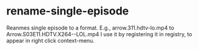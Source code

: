 # rename-single-episode
Reanmes single episode to a format.
E.g.,
  arrow.311.hdtv-lo.mp4 to Arrow.S03E11.HDTV.X264--LOL.mp4
I use it by registering it in registry, to appear in right click context-menu.
